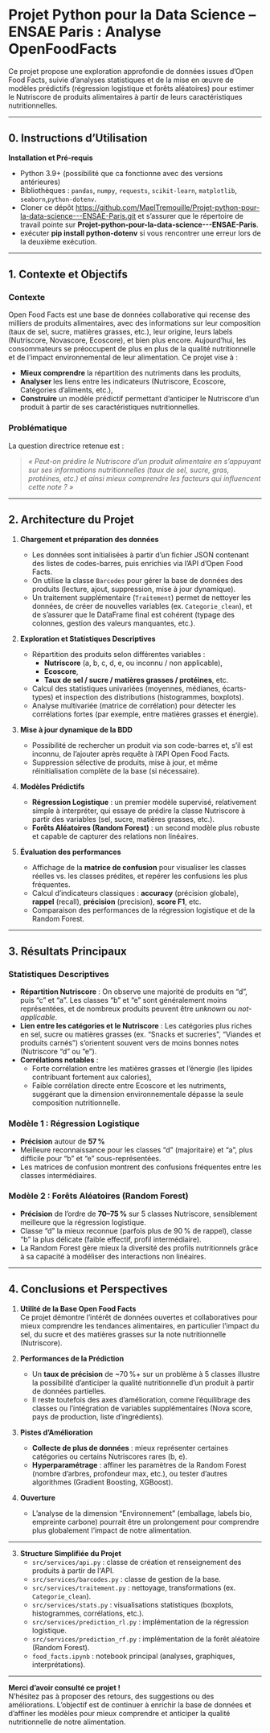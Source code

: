 # Projet Python pour la Data Science – ENSAE Paris : Analyse OpenFoodFacts

Ce projet propose une exploration approfondie de données issues d’Open Food Facts, suivie d’analyses statistiques et de la mise en œuvre de modèles prédictifs (régression logistique et forêts aléatoires) pour estimer le Nutriscore de produits alimentaires à partir de leurs caractéristiques nutritionnelles.

---
## 0. Instructions d’Utilisation 

**Installation et Pré-requis**  
   - Python 3.9+ (possibilité que ca fonctionne avec des versions antérieures)  
   - Bibliothèques : `pandas`, `numpy`, `requests`, `scikit-learn`, `matplotlib`, `seaborn`,`python-dotenv`.  
   - Cloner ce dépôt https://github.com/MaelTremouille/Projet-python-pour-la-data-science---ENSAE-Paris.git et s’assurer que le répertoire de travail pointe sur **Projet-python-pour-la-data-science---ENSAE-Paris**.
   - exécuter **pip install python-dotenv** si vous rencontrer une erreur lors de la deuxième exécution.


---

## 1. Contexte et Objectifs

### Contexte
Open Food Facts est une base de données collaborative qui recense des milliers de produits alimentaires, avec des informations sur leur composition (taux de sel, sucre, matières grasses, etc.), leur origine, leurs labels (Nutriscore, Novascore, Ecoscore), et bien plus encore. Aujourd’hui, les consommateurs se préoccupent de plus en plus de la qualité nutritionnelle et de l’impact environnemental de leur alimentation. Ce projet vise à :

- **Mieux comprendre** la répartition des nutriments dans les produits,  
- **Analyser** les liens entre les indicateurs (Nutriscore, Ecoscore, Catégories d’aliments, etc.),  
- **Construire** un modèle prédictif permettant d’anticiper le Nutriscore d’un produit à partir de ses caractéristiques nutritionnelles.

### Problématique
La question directrice retenue est :  
> *« Peut-on prédire le Nutriscore d’un produit alimentaire en s’appuyant sur ses informations nutritionnelles (taux de sel, sucre, gras, protéines, etc.) et ainsi mieux comprendre les facteurs qui influencent cette note ? »*

---

## 2. Architecture du Projet

1. **Chargement et préparation des données**  
   - Les données sont initialisées à partir d’un fichier JSON contenant des listes de codes-barres, puis enrichies via l’API d’Open Food Facts.  
   - On utilise la classe `Barcodes` pour gérer la base de données des produits (lecture, ajout, suppression, mise à jour dynamique).  
   - Un traitement supplémentaire (`Traitement`) permet de nettoyer les données, de créer de nouvelles variables (ex. `Categorie_clean`), et de s’assurer que le DataFrame final est cohérent (typage des colonnes, gestion des valeurs manquantes, etc.).

2. **Exploration et Statistiques Descriptives**  
   - Répartition des produits selon différentes variables :  
     - **Nutriscore** (a, b, c, d, e, ou inconnu / non applicable),  
     - **Ecoscore**,  
     - **Taux de sel / sucre / matières grasses / protéines**, etc.  
   - Calcul des statistiques univariées (moyennes, médianes, écarts-types) et inspection des distributions (histogrammes, boxplots).  
   - Analyse multivariée (matrice de corrélation) pour détecter les corrélations fortes (par exemple, entre matières grasses et énergie).  

3. **Mise à jour dynamique de la BDD**  
   - Possibilité de rechercher un produit via son code-barres et, s’il est inconnu, de l’ajouter après requête à l’API Open Food Facts.  
   - Suppression sélective de produits, mise à jour, et même réinitialisation complète de la base (si nécessaire).  

4. **Modèles Prédictifs**  
   - **Régression Logistique** : un premier modèle supervisé, relativement simple à interpréter, qui essaye de prédire la classe Nutriscore à partir des variables (sel, sucre, matières grasses, etc.).  
   - **Forêts Aléatoires (Random Forest)** : un second modèle plus robuste et capable de capturer des relations non linéaires.  

5. **Évaluation des performances**  
   - Affichage de la **matrice de confusion** pour visualiser les classes réelles vs. les classes prédites, et repérer les confusions les plus fréquentes.  
   - Calcul d’indicateurs classiques : **accuracy** (précision globale), **rappel** (recall), **précision** (precision), **score F1**, etc.  
   - Comparaison des performances de la régression logistique et de la Random Forest.  

---

## 3. Résultats Principaux

### Statistiques Descriptives
- **Répartition Nutriscore** : On observe une majorité de produits en “d”, puis “c” et “a”. Les classes “b” et “e” sont généralement moins représentées, et de nombreux produits peuvent être *unknown* ou *not-applicable*.  
- **Lien entre les catégories et le Nutriscore** : Les catégories plus riches en sel, sucre ou matières grasses (ex. “Snacks et sucreries”, “Viandes et produits carnés”) s’orientent souvent vers de moins bonnes notes (Nutriscore “d” ou “e”).  
- **Corrélations notables** :  
  - Forte corrélation entre les matières grasses et l’énergie (les lipides contribuant fortement aux calories),  
  - Faible corrélation directe entre Ecoscore et les nutriments, suggérant que la dimension environnementale dépasse la seule composition nutritionnelle.

### Modèle 1 : Régression Logistique
- **Précision** autour de **57 %** 
- Meilleure reconnaissance pour les classes “d” (majoritaire) et “a”, plus difficile pour “b” et “e” sous-représentées.  
- Les matrices de confusion montrent des confusions fréquentes entre les classes intermédiaires.

### Modèle 2 : Forêts Aléatoires (Random Forest)
- **Précision** de l’ordre de **70–75 %** sur 5 classes Nutriscore, sensiblement meilleure que la régression logistique.  
- Classe “d” la mieux reconnue (parfois plus de 90 % de rappel), classe “b” la plus délicate (faible effectif, profil intermédiaire).  
- La Random Forest gère mieux la diversité des profils nutritionnels grâce à sa capacité à modéliser des interactions non linéaires.

---

## 4. Conclusions et Perspectives

1. **Utilité de la Base Open Food Facts**  
   Ce projet démontre l’intérêt de données ouvertes et collaboratives pour mieux comprendre les tendances alimentaires, en particulier l’impact du sel, du sucre et des matières grasses sur la note nutritionnelle (Nutriscore).

2. **Performances de la Prédiction**  
   - Un **taux de précision** de ~70 %+ sur un problème à 5 classes illustre la possibilité d’anticiper la qualité nutritionnelle d’un produit à partir de données partielles.  
   - Il reste toutefois des axes d’amélioration, comme l’équilibrage des classes ou l’intégration de variables supplémentaires (Nova score, pays de production, liste d’ingrédients).

3. **Pistes d’Amélioration**  
   - **Collecte de plus de données** : mieux représenter certaines catégories ou certains Nutriscores rares (b, e).  
   - **Hyperparamétrage** : affiner les paramètres de la Random Forest (nombre d’arbres, profondeur max, etc.), ou tester d’autres algorithmes (Gradient Boosting, XGBoost).

4. **Ouverture** 
   - L’analyse de la dimension “Environnement” (emballage, labels bio, empreinte carbone) pourrait être un prolongement pour comprendre plus globalement l’impact de notre alimentation.

---


3. **Structure Simplifiée du Projet**  
   - `src/services/api.py` : classe de création et renseignement des produits à partir de l'API.
   - `src/services/barcodes.py` : classe de gestion de la base.  
   - `src/services/traitement.py` : nettoyage, transformations (ex. `Categorie_clean`).  
   - `src/services/stats.py` : visualisations statistiques (boxplots, histogrammes, corrélations, etc.).  
   - `src/services/prediction_rl.py` : implémentation de la régression logistique.  
   - `src/services/prediction_rf.py` : implémentation de la forêt aléatoire (Random Forest).  
   - `food_facts.ipynb` : notebook principal (analyses, graphiques, interprétations).

---

**Merci d’avoir consulté ce projet !**  
N’hésitez pas à proposer des retours, des suggestions ou des améliorations. L’objectif est de continuer à enrichir la base de données et d’affiner les modèles pour mieux comprendre et anticiper la qualité nutritionnelle de notre alimentation.
